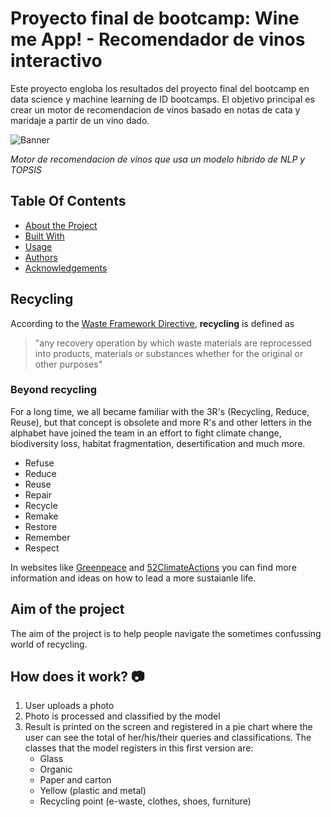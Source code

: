 # Proyecto final de bootcamp: Wine me App! - Recomendador de vinos interactivo
Este proyecto engloba los resultados del proyecto final del bootcamp en data science y machine learning de ID bootcamps. El objetivo principal es crear un motor de recomendacion de vinos basado en notas de cata y maridaje a partir de un vino dado.

![Banner](https://github.com/Salvarez-codesal/projecto_final_bootcamp_winemeapp/assets/imagenes/Banner.png)

_Motor de recomendacion de vinos que usa un modelo hibrido de NLP y TOPSIS_

## Table Of Contents

* [About the Project](#about-the-project)
* [Built With](#built-with)
* [Usage](#usage)
* [Authors](#authors)
* [Acknowledgements](#acknowledgements)

## Recycling
According to the [Waste Framework Directive](https://joint-research-centre.ec.europa.eu/scientific-activities-z/less-waste-more-value/definition-recycling_en), **recycling** is defined as

>  "any recovery operation by which waste materials are reprocessed into products, materials or substances whether for the original or other purposes"

### Beyond recycling
For a long time, we all became familiar with the 3R's (Recycling, Reduce, Reuse), but that concept is obsolete and more R's and other letters in the alphabet have joined the team in an effort to fight climate change, biodiversity loss, habitat fragmentation, desertification and much more.

- Refuse
- Reduce
- Reuse
- Repair
- Recycle
- Remake
- Restore
- Remember
- Respect

In websites like [Greenpeace](https://www.greenpeace.org.au/blog/beyond-reduce-reuse-recycle/) and [52ClimateActions](https://www.52climateactions.com/refuse-reduce-reuse-repair-recycle/full) you can find more information and ideas on how to lead a more sustaianle life.

## Aim of the project

The aim of the project is to help people navigate the sometimes confussing world of recycling.

## How does it work? :camera:
1. User uploads a photo
2. Photo is processed and classified by the model
3. Result is printed on the screen and registered in a pie chart where the user can see the total of her/his/their queries and classifications. The classes that the model registers in this first version are:
    - Glass
    - Organic
    - Paper and carton
    - Yellow (plastic and metal)
    - Recycling point (e-waste, clothes, shoes, furniture)
